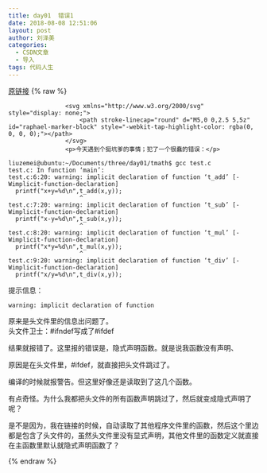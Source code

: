 ```yaml
---
title: day01  错误1
date: 2018-08-08 12:51:06
layout: post
author: 刘泽美
categories:
  - CSDN文章
  - 导入
tags: 代码人生
---
```


[原链接](https://blog.csdn.net/weixin_41884153/article/details/81506328)
{% raw %}

                    <svg xmlns="http://www.w3.org/2000/svg" style="display: none;">
                        <path stroke-linecap="round" d="M5,0 0,2.5 5,5z" id="raphael-marker-block" style="-webkit-tap-highlight-color: rgba(0, 0, 0, 0);"></path>
                    </svg>
                    <p>今天遇到个挺坑爹的事情；犯了一个很蠢的错误：</p> 
<pre class=" language-shell"><code class="prism  language-shell">liuzemei@ubuntu:~/Documents/three/day01/tmath$ gcc test.c
test.c: In <span class="token keyword">function</span> ‘main’:
test.c:6:20: warning: implicit declaration of <span class="token keyword">function</span> ‘t_add’ <span class="token punctuation">[</span>-Wimplicit-function-declaration<span class="token punctuation">]</span>
  printf<span class="token punctuation">(</span><span class="token string">"x+y=%d\n"</span>,t_add<span class="token punctuation">(</span>x,y<span class="token punctuation">))</span><span class="token punctuation">;</span>
                    ^
test.c:7:20: warning: implicit declaration of <span class="token keyword">function</span> ‘t_sub’ <span class="token punctuation">[</span>-Wimplicit-function-declaration<span class="token punctuation">]</span>
  printf<span class="token punctuation">(</span><span class="token string">"x-y=%d\n"</span>,t_sub<span class="token punctuation">(</span>x,y<span class="token punctuation">))</span><span class="token punctuation">;</span>
                    ^
test.c:8:20: warning: implicit declaration of <span class="token keyword">function</span> ‘t_mul’ <span class="token punctuation">[</span>-Wimplicit-function-declaration<span class="token punctuation">]</span>
  printf<span class="token punctuation">(</span><span class="token string">"x*y=%d\n"</span>,t_mul<span class="token punctuation">(</span>x,y<span class="token punctuation">))</span><span class="token punctuation">;</span>
                    ^
test.c:9:20: warning: implicit declaration of <span class="token keyword">function</span> ‘t_div’ <span class="token punctuation">[</span>-Wimplicit-function-declaration<span class="token punctuation">]</span>
  printf<span class="token punctuation">(</span><span class="token string">"x/y=%d\n"</span>,t_div<span class="token punctuation">(</span>x,y<span class="token punctuation">))</span><span class="token punctuation">;</span>
</code></pre> 
<p>提示信息：</p> 
<pre class=" language-shell"><code class="prism  language-shell">warning: implicit declaration of <span class="token keyword">function</span>
</code></pre> 
<p>原来是头文件里的信息出问题了。<br> 头文件卫士：#ifndef写成了#ifdef</p> 
<p>结果就报错了。这里报的错误是，隐式声明函数。就是说我函数没有声明、</p> 
<p>原因是在头文件里，#ifdef，就直接把头文件跳过了。</p> 
<p>编译的时候就报警告。但这里好像还是读取到了这几个函数。</p> 
<p>有点奇怪。为什么我都把头文件的所有函数声明跳过了，然后就变成隐式声明了呢？</p> 
<p>是不是因为，我在链接的时候，自动读取了其他程序文件里的函数，然后这个里边都是包含了头文件的，虽然头文件里没有显式声明，其他文件里的函数定义就直接在主函数里默认就隐式声明函数了？</p>
                
{% endraw %}
